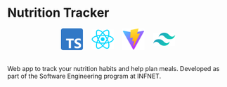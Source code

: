 # Nutrition Tracker

<div class='flexContainer'>
  <div class='logoContainer'>
    <img src="./src/assets/typescript-logo.svg" alt="Typescript logo" width="50"/>  
    <img src="./src/assets/react.svg" alt="React logo" width="50"/>
    <img src="./src/assets/vite-logo.svg" alt="Vite logo" width="50"/>
    <img src="./src/assets/tailwindcss-icon.svg" alt="Tailwind logo" width="50"/>
  </div>
<div>
  
  Web app to track your nutrition habits and help plan meals.
  Developed as part of the Software Engineering program at INFNET.
  
</div>
<style>
  .flexContainer {
    display: flex;
    flex-direction: column;
    gap:20px;
  }
  .logoContainer {
    display: flex;
    flex-direction: row;
    align-items: center;
    justify-content:center;
    gap:20px;
  }
</style>
